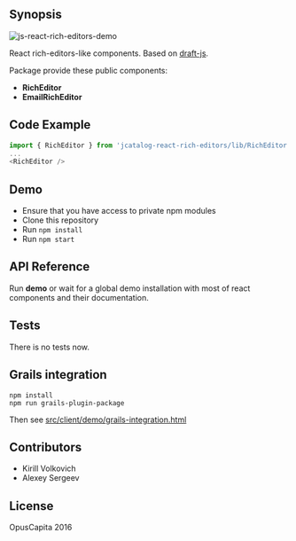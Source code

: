 ## Synopsis

![js-react-rich-editors-demo](https://raw.githubusercontent.com/OpusCapitaBES/js-react-rich-editors/master/demo.gif?token=AWiQTA958R_RhkZhS7zv7WRswvx4KHwuks5YPbKewA%3D%3D)

React rich-editors-like components. Based on [draft-js](https://facebook.github.io/draft-js/).

Package provide these public components:

* **RichEditor**
* **EmailRichEditor**

## Code Example

```js
import { RichEditor } from 'jcatalog-react-rich-editors/lib/RichEditor';
...
<RichEditor />
```

## Demo

* Ensure that you have access to private npm modules
* Clone this repository
* Run `npm install`
* Run `npm start`

## API Reference

Run **demo** or wait for a global demo installation with most of react components and their documentation.

## Tests

There is no tests now.

## Grails integration

```
npm install
npm run grails-plugin-package
```

Then see [src/client/demo/grails-integration.html](https://github.com/OpusCapitaBES/js-react-rich-editors/blob/master/src/client/demo/grails-integration.html)

## Contributors

* Kirill Volkovich
* Alexey Sergeev

## License

OpusCapita 2016
